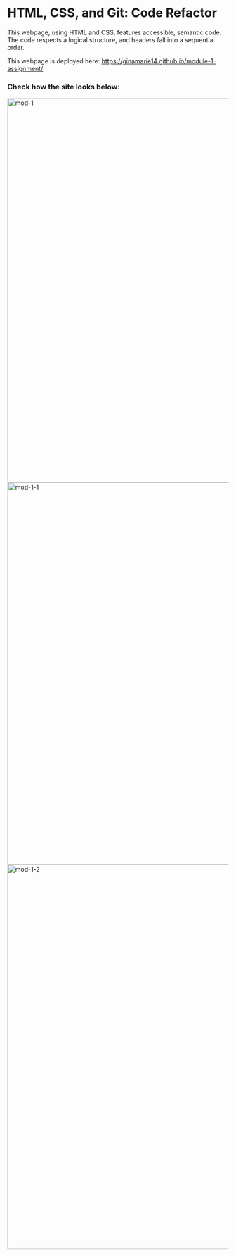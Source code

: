 # HTML, CSS, and Git: Code Refactor


This webpage, using HTML and CSS, features accessible, semantic code. The code respects a logical structure, and headers fall into a sequential order.

This webpage is deployed here: https://ginamarie14.github.io/module-1-assignment/


### Check how the site looks below:
<img width="874" alt="mod-1" src="https://user-images.githubusercontent.com/44861723/205241513-439ceca3-11af-45b4-8ef7-24ac42913f6e.png">
<img width="869" alt="mod-1-1" src="https://user-images.githubusercontent.com/44861723/205241523-367cbfdb-7664-4b14-9835-e039bab1c839.png">
<img width="874" alt="mod-1-2" src="https://user-images.githubusercontent.com/44861723/205241535-37ec0eb9-9d49-4571-bb9d-facf10d775a3.png">
